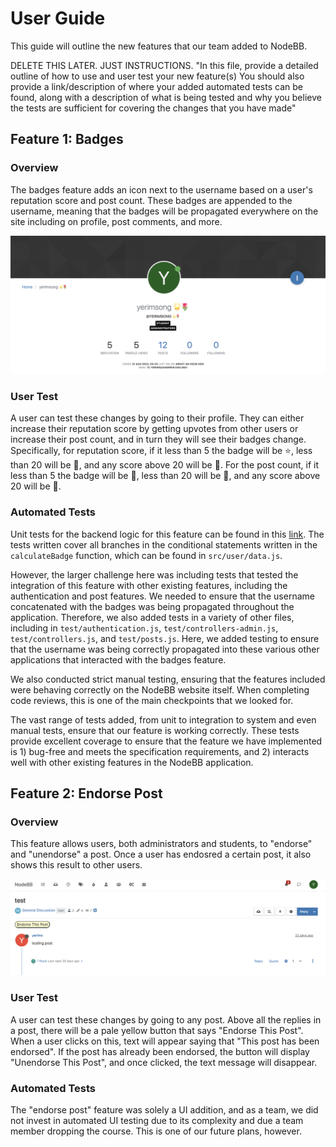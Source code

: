 # User Guide

This guide will outline the new features that our team added to NodeBB.

DELETE THIS LATER. JUST INSTRUCTIONS.
"In this file, provide a detailed outline of how to use and user test your new feature(s)
You should also provide a link/description of where your added automated tests can be found, along with a description of what is being tested and why you believe the tests are sufficient for covering the changes that you have made"

## Feature 1: Badges

### Overview

The badges feature adds an icon next to the username based on a user's reputation score and post count. These badges are appended to the username, meaning that the badges will be propagated everywhere on the site including on profile, post comments, and more.

![Badges](UserGuideScreenshots/Badges.png)

### User Test

A user can test these changes by going to their profile. They can either increase their reputation score by getting upvotes from other users or increase their post count, and in turn they will see their badges change. Specifically, for reputation score, if it less than 5 the badge will be ⭐, less than 20 will be 🌟, and any score above 20 will be 💫. For the post count, if it less than 5 the badge will be 🌱, less than 20 will be 🌷, and any score above 20 will be 🌳.

### Automated Tests

Unit tests for the backend logic for this feature can be found in this [link](https://github.com/CMU-313/fall23-nodebb-hunan/blob/main/test/user.js). The tests written cover all branches in the conditional statements written in the `calculateBadge` function, which can be found in `src/user/data.js`. 

However, the larger challenge here was including tests that tested the integration of this feature with other existing features, including the authentication and post features. We needed to ensure that the username concatenated with the badges was being propagated throughout the application. Therefore, we also added tests in a variety of other files, including in `test/authentication.js`, `test/controllers-admin.js`, `test/controllers.js`, and `test/posts.js`. Here, we added testing to ensure that the username was being correctly propagated into these various other applications that interacted with the badges feature.

We also conducted strict manual testing, ensuring that the features included were behaving correctly on the NodeBB website itself. When completing code reviews, this is one of the main checkpoints that we looked for.

The vast range of tests added, from unit to integration to system and even manual tests, ensure that our feature is working correctly. These tests provide excellent coverage to ensure that the feature we have implemented is 1) bug-free and meets the specification requirements, and 2) interacts well with other existing features in the NodeBB application.

## Feature 2: Endorse Post

### Overview

This feature allows users, both administrators and students, to "endorse" and "unendorse" a post. Once a user has endosred a certain post, it also shows this result to other users.

![EndorsePost](UserGuideScreenshots/EndorsePost.png)

### User Test

A user can test these changes by going to any post. Above all the replies in a post, there will be a pale yellow button that says "Endorse This Post". When a user clicks on this, text will appear saying that "This post has been endorsed". If the post has already been endorsed, the button will display "Unendorse This Post", and once clicked, the text message will disappear.

### Automated Tests

The "endorse post" feature was solely a UI addition, and as a team, we did not invest in automated UI testing due to its complexity and due a team member dropping the course. This is one of our future plans, however.
